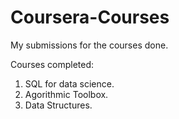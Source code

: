 # Coursera-Courses
My submissions for the courses done.


Courses completed:


1. SQL for data science.
2. Agorithmic Toolbox.
3. Data Structures.
